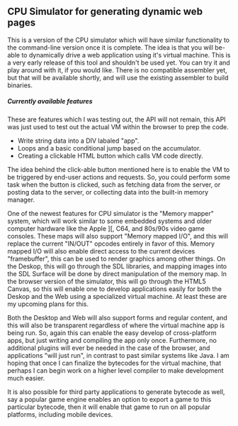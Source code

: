 CPU Simulator for generating dynamic web pages
----------------------------------------------

This is a version of the CPU simulator which will have similar functionality to the
command-line version once it is complete.  The idea is that you will be-able to
dynamically drive a web application using it's virtual machine.  This is a very
early release of this tool and shouldn't be used yet.  You can try it and play
around with it, if you would like.  There is no compatible assembler yet, but that
will be available shortly, and will use the existing assembler to build binaries.

##### Currently available features

These are features which I was testing out, the API will not remain, this API was
just used to test out the actual VM within the browser to prep the code.

 - Write string data into a DIV labaled "app".
 - Loops and a basic conditional jump based on the accumulator.
 - Creating a clickable HTML button which calls VM code directly.

The idea behind the click-able button mentioned here is to enable the VM to be
triggered by end-user actions and requests.  So, you could perform some task
when the button is clicked, such as fetching data from the server, or posting
data to the server, or collecting data into the built-in memory manager.

One of the newest features for CPU simulator is the "Memory mapper" system,
which will work similar to some embedded systems and older computer hardware
like the Apple ][, C64, and 80s/90s video game consoles.  These maps will also
support "Memory mapped I/O", and this will replace the current "IN/OUT" opcodes
entirely in favor of this.  Memory mapped I/O will also enable direct access to
the current devices "framebuffer", this can be used to render graphics among other
things.  On the Deskop, this will go through the SDL libraries, and mapping images
into the SDL Surface will be done by direct manipulation of the memory map.  In the
browser version of the simulator, this will go through the HTML5 Canvas, so this
will enable one to develop applications easily for both the Deskop and the Web using
a specialized virtual machine.  At least these are my upcoming plans for this.

Both the Desktop and Web will also support forms and regular content, and this will
also be transparent regardless of where the virtual machine app is being run.  So, again
this can enable the easy develop of cross-platform apps, but just writing and compiling
the app only once.  Furthermore, no additional plugins will ever be needed in the case of
the browser, and applications "will just run", in contrast to past similar systems like
Java.  I am hoping that once I can finalize the bytecodes for the virtual machine, that
perhaps I can begin work on a higher level compiler to make development much easier.

It is also possible for third party applications to generate bytecode as well, say
a popular game engine enables an option to export a game to this particular bytecode,
then it will enable that game to run on all popular platforms, including mobile devices.
